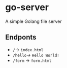 # go-server
A simple Golang file server

## Endponts
* ```/```-> ```index.html```
* ```/hello```-> ```Hello World!```
* ```/form``` -> ```form.html```
